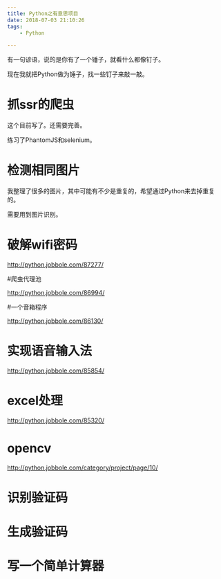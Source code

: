 ```yaml
---
title: Python之有意思项目
date: 2018-07-03 21:10:26
tags:
	- Python

---
```




有一句谚语，说的是你有了一个锤子，就看什么都像钉子。

现在我就把Python做为锤子，找一些钉子来敲一敲。

# 抓ssr的爬虫

这个目前写了。还需要完善。

练习了PhantomJS和selenium。

# 检测相同图片

我整理了很多的图片，其中可能有不少是重复的，希望通过Python来去掉重复的。

需要用到图片识别。

# 破解wifi密码

http://python.jobbole.com/87277/

#爬虫代理池

http://python.jobbole.com/86994/

#一个音箱程序

http://python.jobbole.com/86130/

# 实现语音输入法

http://python.jobbole.com/85854/

# excel处理

http://python.jobbole.com/85320/

# opencv

http://python.jobbole.com/category/project/page/10/

# 识别验证码

# 生成验证码

# 写一个简单计算器

